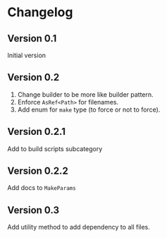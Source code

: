 # Changelog

## Version 0.1

Initial version

## Version 0.2

 1. Change builder to be more like builder pattern.
 2. Enforce `AsRef<Path>` for filenames.
 3. Add enum for `make` type (to force or not to force).

## Version 0.2.1

Add to build scripts subcategory

## Version 0.2.2

Add docs to `MakeParams`

## Version 0.3

Add utility method to add dependency to all files.

